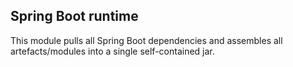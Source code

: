 Spring Boot runtime
-------------------
This module pulls all Spring Boot dependencies and assembles all artefacts/modules into a single self-contained jar.